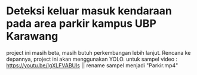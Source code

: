 # Deteksi keluar masuk kendaraan pada area parkir kampus UBP Karawang
project ini masih beta, masih butuh perkembangan lebih lanjut. 
Rencana ke depannya, project ini akan menggunakan YOLO. 
untuk sampel video : https://youtu.be/IgXLFVABUls || rename sampel menjadi "Parkir.mp4"


